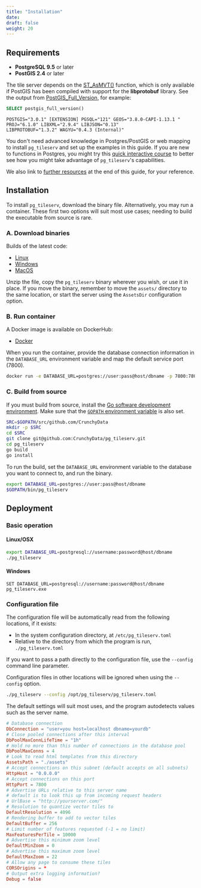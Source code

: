 ```yaml
---
title: "Installation"
date:
draft: false
weight: 20
---
```



## Requirements

* **PostgreSQL 9.5** or later
* **PostGIS 2.4** or later

The tile server depends on the [ST_AsMVT()](https://postgis.net/docs/ST_AsMVT.html) function, which is only available if PostGIS has been compiled with support for the **libprotobuf** library. See the output from [PostGIS_Full_Version](https://postgis.net/docs/PostGIS_Full_Version.html), for example:

```sql
SELECT postgis_full_version()
```
```
POSTGIS="3.0.1" [EXTENSION] PGSQL="121" GEOS="3.8.0-CAPI-1.13.1 "
PROJ="6.1.0" LIBXML="2.9.4" LIBJSON="0.13"
LIBPROTOBUF="1.3.2" WAGYU="0.4.3 (Internal)"
```

You don't need advanced knowledge in Postgres/PostGIS or web mapping to install `pg_tileserv` and set up the examples in this guide. If you are new to functions in Postgres, you might try this [quick interactive course](https://learn.crunchydata.com/postgresql-devel/courses/beyond-basics/basicfunctions/) to better see how you might take advantage of `pg_tileserv`'s capabilities.

We also link to [further resources](/learn-more/) at the end of this guide, for your reference.

## Installation

To install `pg_tileserv`, download the binary file. Alternatively, you may run a container. These first two options will suit most use cases; needing to build the executable from source is rare.

### A. Download binaries

Builds of the latest code:

* [Linux](https://postgisftw.s3.amazonaws.com/pg_tileserv_latest_linux.zip)
* [Windows](https://postgisftw.s3.amazonaws.com/pg_tileserv_latest_windows.zip)
* [MacOS](https://postgisftw.s3.amazonaws.com/pg_tileserv_latest_macos.zip)

Unzip the file, copy the `pg_tileserv` binary wherever you wish, or use it in place. If you move the binary, remember to move the `assets/` directory to the same location, or start the server using the `AssetsDir` configuration option.

### B. Run container

A Docker image is available on DockerHub:

* [Docker](https://hub.docker.com/r/pramsey/pg_tileserv/)

When you run the container, provide the database connection information in the `DATABASE_URL` environment variable and map the default service port (7800).

```sh
docker run -e DATABASE_URL=postgres://user:pass@host/dbname -p 7800:7800 pramsey/pg_tileserv
```

### C. Build from source

If you must build from source, install the [Go software development environment](https://golang.org/doc/install). Make sure that the [`GOPATH` environment variable](https://github.com/golang/go/wiki/SettingGOPATH) is also set.

```sh
SRC=$GOPATH/src/github.com/CrunchyData
mkdir -p $SRC
cd $SRC
git clone git@github.com:CrunchyData/pg_tileserv.git
cd pg_tileserv
go build
go install
```

To run the build, set the `DATABASE_URL` environment variable to the database you want to connect to, and run the binary.

```sh
export DATABASE_URL=postgres://user:pass@host/dbname
$GOPATH/bin/pg_tileserv
```

## Deployment

### Basic operation

#### Linux/OSX

```sh
export DATABASE_URL=postgresql://username:password@host/dbname
./pg_tileserv
```

#### Windows

```
SET DATABASE_URL=postgresql://username:password@host/dbname
pg_tileserv.exe
```

### Configuration file

The configuration file will be automatically read from the following locations, if it exists:

* In the system configuration directory, at `/etc/pg_tileserv.toml`
* Relative to the directory from which the program is run, `./pg_tileserv.toml`

If you want to pass a path directly to the configuration file, use the `--config` command line parameter.

Configuration files in other locations will be ignored when using the `--config` option.

```sh
./pg_tileserv --config /opt/pg_tileserv/pg_tileserv.toml
```

The default settings will suit most uses, and the program autodetects values such as the server name.

```toml
# Database connection
DbConnection = "user=you host=localhost dbname=yourdb"
# Close pooled connections after this interval
DbPoolMaxConnLifeTime = "1h"
# Hold no more than this number of connections in the database pool
DbPoolMaxConns = 4
# Look to read html templates from this directory
AssetsPath = "./assets"
# Accept connections on this subnet (default accepts on all subnets)
HttpHost = "0.0.0.0"
# Accept connections on this port
HttpPort = 7800
# Advertise URLs relative to this server name
# default is to look this up from incoming request headers
# UrlBase = "http://yourserver.com/"
# Resolution to quantize vector tiles to
DefaultResolution = 4096
# Rendering buffer to add to vector tiles
DefaultBuffer = 256
# Limit number of features requested (-1 = no limit)
MaxFeaturesPerTile = 10000
# Advertise this minimum zoom level
DefaultMinZoom = 0
# Advertise this maximum zoom level
DefaultMaxZoom = 22
# Allow any page to consume these tiles
CORSOrigins = *
# Output extra logging information?
Debug = false
```
